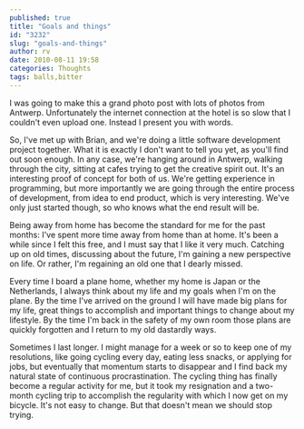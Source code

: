 ```yaml
---
published: true
title: "Goals and things"
id: "3232"
slug: "goals-and-things"
author: rv
date: 2010-08-11 19:58
categories: Thoughts
tags: balls,bitter
---
```

I was going to make this a grand photo post with lots of photos from Antwerp. Unfortunately the internet connection at the hotel is so slow that I couldn't even upload one. Instead I present you with words.

So, I've met up with Brian, and we're doing a little software development project together. What it is exactly I don't want to tell you yet, as you'll find out soon enough. In any case, we're hanging around in Antwerp, walking through the city, sitting at cafes trying to get the creative spirit out. It's an interesting proof of concept for both of us. We're getting experience in programming, but more importantly we are going through the entire process of development, from idea to end product, which is very interesting. We've only just started though, so who knows what the end result will be.

Being away from home has become the standard for me for the past months: I've spent more time away from home than at home. It's been a while since I felt this free, and I must say that I like it very much. Catching up on old times, discussing about the future, I'm gaining a new perspective on life. Or rather, I'm regaining an old one that I dearly missed.

Every time I board a plane home, whether my home is Japan or the Netherlands, I always think about my life and my goals when I'm on the plane. By the time I've arrived on the ground I will have made big plans for my life, great things to accomplish and important things to change about my lifestyle. By the time I'm back in the safety of my own room those plans are quickly forgotten and I return to my old dastardly ways.

Sometimes I last longer. I might manage for a week or so to keep one of my resolutions, like going cycling every day, eating less snacks, or applying for jobs, but eventually that momentum starts to disappear and I find back my natural state of continuous procrastination. The cycling thing has finally become a regular activity for me, but it took my resignation and a two-month cycling trip to accomplish the regularity with which I now get on my bicycle. It's not easy to change. But that doesn't mean we should stop trying.